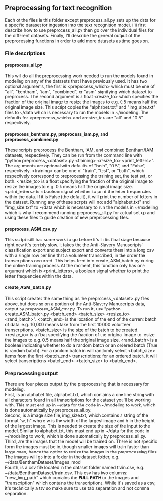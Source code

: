 ## Preprocessing for text recognition

Each of the files in this folder except preprocess_all.py sets up the data for a specific dataset for ingestion into the text recognition model. I'll first describe how to use preprocess_all.py then go over the individual files for the different datasets. Finally, I'll describe the general output of the preprocessing functions in order to add more datasets as time goes on.

### File descriptions

#### preprocess_all.py
This will do all the preprocessing work needed to run the models found in modeling on any of the datasets that I have previously used. It has two optional arguments, the first is \<preprocess\_which\> which must be one of "all", "bentham", "iam", "combined", or "asm" signifying which dataset to preprocess. The second argument is a float \<resize\_to\> which specifies the fraction of the original image to resize the images to e.g. 0.5 means half the original image size. This script copies the "alphabet.txt" and "img_size.txt" files to ~/data which is necessary to run the models in ~/modeling. The defaults for \<preprocess\_which\> and \<resize\_to\> are "all" and "0.5", respectively.

#### preprocess_bentham.py, preprocess_iam.py, and preprocess_combined.py
These scripts preprocess the Bentham, IAM, and combined Bentham/IAM datasets, respectively. They can be run from the command line with "python preprocess\_\<dataset\>.py \<training\> \<resize\_to\> \<print\_letters\>". The arguments are optional with defaults of "both", "0.5", and "False", respectively. \<training\> can be one of "train", "test", or "both", which respectively correspond to preprocessing the training set, the test set, or both. \<resize\_to\> is a float specifying the fraction of the original image to resize the images to e.g. 0.5 means half the original image size. \<print\_letters\> is a boolean signal whether to print the letter frequencies within the data. If it is False (the default), it will print the number of letters in the dataset. Running any of these scripts will not add "alphabet.txt" and "img_size.txt" to ~/data which is necessary to run the models in ~/modeling which is why I recommend running preprocess_all.py for actual set up and using these files to guide creation of new preprocessing files.

#### preprocess_ASM_csv.py
This script still has some work to go before it's in its final stage because right now it's terribly slow. It takes the the Anti-Slavery Manuscripts' classification export and subject export and converts them into a long csv with a single row per line that a volunteer transcribed, in the order the transcriptions occurred. This helps feed into create_ASM_batch.py during the online training process. At the moment, this function only has one argument which is \<print\_letters\>, a boolean signal whether to print the letter frequencies within the data.

#### create_ASM_batch.py
This script creates the same thing as the preprocess\_\<dataset\>.py files above, but does so on a portion of the Anti-Slavery Manuscripts data, output by preprocess_ASM_csv.py. To run it, use "python create_ASM_batch.py \<batch\_end\> \<batch\_size\> \<resize\_to\> \<rand\_batch\>". \<batch\_end\> is the location of the end of the current batch of data, e.g. 10,000 means take from the first 10,000 volunteer transcriptions. \<batch\_size\> is the size of the batch to be created. \<resize\_to\> is a float specifying the fraction of the original image to resize the images to e.g. 0.5 means half the original image size. \<rand\_batch\> is a boolean indicating whether to do a random batch or an ordered batch (True is random batch). For a random batch in will randomly select \<batch\_size\> items from the first \<batch\_end\> transcriptions; for an ordered batch, it will select transcriptions \<batch\_end\>-\<batch\_size\> to \<batch\_end\>.

### Preprocessing output
There are four pieces output by the preprocessing that is necessary for modeling.  
First, is an alphabet file, alphabet.txt, which contains a one line string with all characters found in all transcriptions for the dataset you'll be working with. This must end up in ~/data for the code in ~/modeling to work, which is done automatically by preprocess_all.py.  
Second, is a image size file, img_size.txt, which contains a string of the format "w, h" where w is the width of the largest image and h in the height of the largest image. This is needed to create the size of the input to the model. Similar to alphabet.txt, this must end up in ~/data for the code in ~/modeling to work, which is done automatically by preprocess_all.py.  
Third, are the images that the model will be trained on. There is not specific form the images must be in, though smaller images will train faster than large ones, hence the option to resize the images in the preprocessing files. The images will go into a folder in the dataset folder, e.g. ~/data/BenthamDataset/Images_mod.  
Fourth, is a csv file located in the dataset folder named train.csv, e.g. ~/data/BenthamDataset/train.csv. This csv has two columns: "new_img_path" which contains the **FULL PATH** to the images and "transcription" which contains the transcriptions. While it's saved as a csv, it's technically a tsv so make sure to use tab separation and not comma separation.
